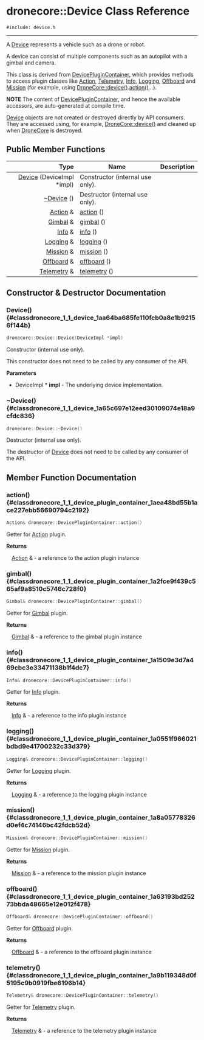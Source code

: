 # dronecore::Device Class Reference
`#include: device.h`

----


A [Device](classdronecore_1_1_device.md) represents a vehicle such as a drone or robot. 


A device can consist of multiple components such as an autopilot with a gimbal and camera.


This class is derived from [DevicePluginContainer](classdronecore_1_1_device_plugin_container.md), which provides methods to access plugin classes like [Action](classdronecore_1_1_action.md), [Telemetry](classdronecore_1_1_telemetry.md), [Info](classdronecore_1_1_info.md), [Logging](classdronecore_1_1_logging.md), [Offboard](classdronecore_1_1_offboard.md) and [Mission](classdronecore_1_1_mission.md) (for example, using [DroneCore::device()](classdronecore_1_1_drone_core.md#classdronecore_1_1_drone_core_1a5bac6e419e56a1f77a51adef98e94e7c).[action()](classdronecore_1_1_device_plugin_container.md#classdronecore_1_1_device_plugin_container_1aea48bd55b1ace227ebb56690794c2192)...).


**NOTE** The content of [DevicePluginContainer](classdronecore_1_1_device_plugin_container.md), and hence the available accessors, are auto-generated at compile time.


[Device](classdronecore_1_1_device.md) objects are not created or destroyed directly by API consumers. They are accessed using, for example, [DroneCore::device()](classdronecore_1_1_drone_core.md#classdronecore_1_1_drone_core_1a5bac6e419e56a1f77a51adef98e94e7c) and cleaned up when [DroneCore](classdronecore_1_1_drone_core.md) is destroyed. 


## Public Member Functions


Type | Name | Description
---: | --- | ---
| [Device](#classdronecore_1_1_device_1aa64ba685fe110fcb0a8e1b92156f144b) (DeviceImpl *impl) | Constructor (internal use only).
| [~Device](#classdronecore_1_1_device_1a65c697e12eed30109074e18a9cfdc836) () | Destructor (internal use only).
[Action](classdronecore_1_1_action.md) & | [action](#classdronecore_1_1_device_plugin_container_1aea48bd55b1ace227ebb56690794c2192) () |
[Gimbal](classdronecore_1_1_gimbal.md) & | [gimbal](#classdronecore_1_1_device_plugin_container_1a2fce9f439c565af9a8510c5746c728f0) () |
[Info](classdronecore_1_1_info.md) & | [info](#classdronecore_1_1_device_plugin_container_1a1509e3d7a469cbc3e33471138b1f4dc7) () |
[Logging](classdronecore_1_1_logging.md) & | [logging](#classdronecore_1_1_device_plugin_container_1a0551f966021bdbd9e41700232c33d379) () |
[Mission](classdronecore_1_1_mission.md) & | [mission](#classdronecore_1_1_device_plugin_container_1a8a05778326d0ef4c74146bc42fdcb52d) () |
[Offboard](classdronecore_1_1_offboard.md) & | [offboard](#classdronecore_1_1_device_plugin_container_1a63193bd25273bbda48665e12e012f478) () |
[Telemetry](classdronecore_1_1_telemetry.md) & | [telemetry](#classdronecore_1_1_device_plugin_container_1a9b119348d0f5195c9b0919fbe6196b14) () |


## Constructor & Destructor Documentation


### Device() {#classdronecore_1_1_device_1aa64ba685fe110fcb0a8e1b92156f144b}
```cpp
dronecore::Device::Device(DeviceImpl *impl)
```


Constructor (internal use only).

This constructor does not need to be called by any consumer of the API.

**Parameters**

* DeviceImpl * **impl** - The underlying device implementation.

### ~Device() {#classdronecore_1_1_device_1a65c697e12eed30109074e18a9cfdc836}
```cpp
dronecore::Device::~Device()
```


Destructor (internal use only).

The destructor of [Device](classdronecore_1_1_device.md) does not need to be called by any consumer of the API.

## Member Function Documentation


### action() {#classdronecore_1_1_device_plugin_container_1aea48bd55b1ace227ebb56690794c2192}
```cpp
Action& dronecore::DevicePluginContainer::action()
```


Getter for [Action](classdronecore_1_1_action.md) plugin.

**Returns**

&emsp;[Action](classdronecore_1_1_action.md) & - a reference to the action plugin instance

### gimbal() {#classdronecore_1_1_device_plugin_container_1a2fce9f439c565af9a8510c5746c728f0}
```cpp
Gimbal& dronecore::DevicePluginContainer::gimbal()
```


Getter for [Gimbal](classdronecore_1_1_gimbal.md) plugin.

**Returns**

&emsp;[Gimbal](classdronecore_1_1_gimbal.md) & - a reference to the gimbal plugin instance

### info() {#classdronecore_1_1_device_plugin_container_1a1509e3d7a469cbc3e33471138b1f4dc7}
```cpp
Info& dronecore::DevicePluginContainer::info()
```


Getter for [Info](classdronecore_1_1_info.md) plugin.

**Returns**

&emsp;[Info](classdronecore_1_1_info.md) & - a reference to the info plugin instance

### logging() {#classdronecore_1_1_device_plugin_container_1a0551f966021bdbd9e41700232c33d379}
```cpp
Logging& dronecore::DevicePluginContainer::logging()
```


Getter for [Logging](classdronecore_1_1_logging.md) plugin.

**Returns**

&emsp;[Logging](classdronecore_1_1_logging.md) & - a reference to the logging plugin instance

### mission() {#classdronecore_1_1_device_plugin_container_1a8a05778326d0ef4c74146bc42fdcb52d}
```cpp
Mission& dronecore::DevicePluginContainer::mission()
```


Getter for [Mission](classdronecore_1_1_mission.md) plugin.

**Returns**

&emsp;[Mission](classdronecore_1_1_mission.md) & - a reference to the mission plugin instance

### offboard() {#classdronecore_1_1_device_plugin_container_1a63193bd25273bbda48665e12e012f478}
```cpp
Offboard& dronecore::DevicePluginContainer::offboard()
```


Getter for [Offboard](classdronecore_1_1_offboard.md) plugin.

**Returns**

&emsp;[Offboard](classdronecore_1_1_offboard.md) & - a reference to the offboard plugin instance

### telemetry() {#classdronecore_1_1_device_plugin_container_1a9b119348d0f5195c9b0919fbe6196b14}
```cpp
Telemetry& dronecore::DevicePluginContainer::telemetry()
```


Getter for [Telemetry](classdronecore_1_1_telemetry.md) plugin.

**Returns**

&emsp;[Telemetry](classdronecore_1_1_telemetry.md) & - a reference to the telemetry plugin instance